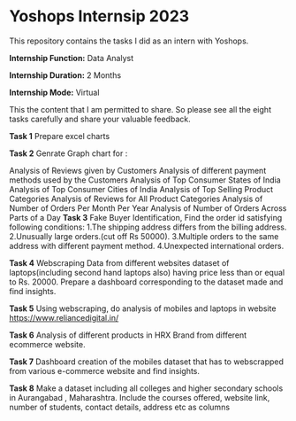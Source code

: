 # Yoshops Internsip 2023

This repository contains the tasks I did as an intern with Yoshops.

**Internship Function:** Data Analyst

**Internship Duration:** 2 Months 

**Internship Mode:** Virtual

 This the content that I am permitted to share. So please see all the eight tasks carefully and share your valuable feedback.

**Task 1**
Prepare excel charts

**Task 2**
Genrate Graph chart for :

Analysis of Reviews given by Customers
Analysis of different payment methods used by the Customers
Analysis of Top Consumer States of India
Analysis of Top Consumer Cities of India
Analysis of Top Selling Product Categories
Analysis of Reviews for All Product Categories
Analysis of Number of Orders Per Month Per Year
Analysis of Number of Orders Across Parts of a Day
**Task 3**
Fake Buyer Identification, Find the order id satisfying following conditions: 1.The shipping address differs from the billing address. 2.Unusually large orders.(cut off Rs 50000). 3.Multiple orders to the same address with different payment method. 4.Unexpected international orders.

**Task 4**
Webscraping Data from different websites dataset of laptops(including second hand laptops also) having price less than or equal to Rs. 20000. Prepare a dashboard corresponding to the dataset made and find insights.

**Task 5**
Using webscraping, do analysis of mobiles and laptops in website https://www.reliancedigital.in/

**Task 6**
Analysis of different products in HRX Brand from different ecommerce website.

**Task 7**
Dashboard creation of the mobiles dataset that has to webscrapped from various e-commerce website and find insights.

**Task 8**
Make a dataset including all colleges and higher secondary schools in Aurangabad , Maharashtra. Include the courses offered, website link, number of students, contact details, address etc as columns
